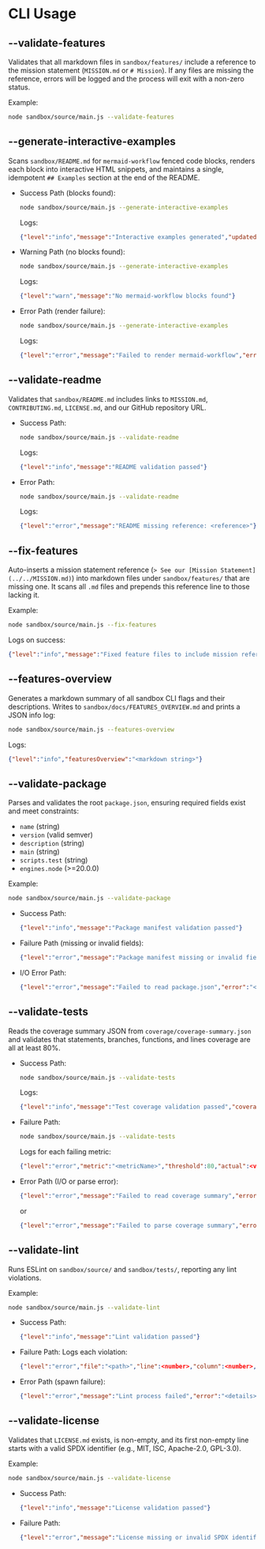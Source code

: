 # CLI Usage

## --validate-features

Validates that all markdown files in `sandbox/features/` include a reference to the mission statement (`MISSION.md` or `# Mission`).
If any files are missing the reference, errors will be logged and the process will exit with a non-zero status.

Example:

```bash
node sandbox/source/main.js --validate-features
```

## --generate-interactive-examples

Scans `sandbox/README.md` for ```mermaid-workflow``` fenced code blocks, renders each block into interactive HTML snippets, and maintains a single, idempotent `## Examples` section at the end of the README.

- Success Path (blocks found):
  ```bash
  node sandbox/source/main.js --generate-interactive-examples
  ```
  Logs:
  ```json
  {"level":"info","message":"Interactive examples generated","updatedBlocks":<number>}
  ```

- Warning Path (no blocks found):
  ```bash
  node sandbox/source/main.js --generate-interactive-examples
  ```
  Logs:
  ```json
  {"level":"warn","message":"No mermaid-workflow blocks found"}
  ```

- Error Path (render failure):
  ```bash
  node sandbox/source/main.js --generate-interactive-examples
  ```
  Logs:
  ```json
  {"level":"error","message":"Failed to render mermaid-workflow","error":"<details>"}
  ```

## --validate-readme

Validates that `sandbox/README.md` includes links to `MISSION.md`, `CONTRIBUTING.md`, `LICENSE.md`, and our GitHub repository URL.

- Success Path:
  ```bash
  node sandbox/source/main.js --validate-readme
  ```
  Logs:
  ```json
  {"level":"info","message":"README validation passed"}
  ```

- Error Path:
  ```bash
  node sandbox/source/main.js --validate-readme
  ```
  Logs:
  ```json
  {"level":"error","message":"README missing reference: <reference>"}
  ```

## --fix-features

Auto-inserts a mission statement reference (`> See our [Mission Statement](../../MISSION.md)`) into markdown files under `sandbox/features/` that are missing one. It scans all `.md` files and prepends this reference line to those lacking it.

Example:

```bash
node sandbox/source/main.js --fix-features
```

Logs on success:
```json
{"level":"info","message":"Fixed feature files to include mission reference","filesModified":["file1.md"]}
```

## --features-overview

Generates a markdown summary of all sandbox CLI flags and their descriptions. Writes to `sandbox/docs/FEATURES_OVERVIEW.md` and prints a JSON info log:

```bash
node sandbox/source/main.js --features-overview
```

Logs:
```json
{"level":"info","featuresOverview":"<markdown string>"}
```

## --validate-package

Parses and validates the root `package.json`, ensuring required fields exist and meet constraints:

- `name` (string)
- `version` (valid semver)
- `description` (string)
- `main` (string)
- `scripts.test` (string)
- `engines.node` (>=20.0.0)

Example:

```bash
node sandbox/source/main.js --validate-package
```

- Success Path:
  ```json
  {"level":"info","message":"Package manifest validation passed"}
  ```
- Failure Path (missing or invalid fields):
  ```json
  {"level":"error","message":"Package manifest missing or invalid field","field":"<field>"}
  ```
- I/O Error Path:
  ```json
  {"level":"error","message":"Failed to read package.json","error":"<details>"}
  ```

## --validate-tests

Reads the coverage summary JSON from `coverage/coverage-summary.json` and validates that statements, branches, functions, and lines coverage are all at least 80%.

- Success Path:
  ```bash
  node sandbox/source/main.js --validate-tests
  ```
  Logs:
  ```json
  {"level":"info","message":"Test coverage validation passed","coverage":{"statements":<pct>,"branches":<pct>,"functions":<pct>,"lines":<pct>}}
  ```

- Failure Path:
  ```bash
  node sandbox/source/main.js --validate-tests
  ```
  Logs for each failing metric:
  ```json
  {"level":"error","metric":"<metricName>","threshold":80,"actual":<value>}
  ```

- Error Path (I/O or parse error):
  ```json
  {"level":"error","message":"Failed to read coverage summary","error":"<details>"}
  ```
  or
  ```json
  {"level":"error","message":"Failed to parse coverage summary","error":"<details>"}
  ```

## --validate-lint

Runs ESLint on `sandbox/source/` and `sandbox/tests/`, reporting any lint violations.

Example:
```bash
node sandbox/source/main.js --validate-lint
```

- Success Path:
  ```json
  {"level":"info","message":"Lint validation passed"}
  ```

- Failure Path:
  Logs each violation:
  ```json
  {"level":"error","file":"<path>","line":<number>,"column":<number>,"ruleId":"<rule>","message":"<description>"}
  ```

- Error Path (spawn failure):
  ```json
  {"level":"error","message":"Lint process failed","error":"<details>"}
  ```

## --validate-license

Validates that `LICENSE.md` exists, is non-empty, and its first non-empty line starts with a valid SPDX identifier (e.g., MIT, ISC, Apache-2.0, GPL-3.0).

Example:
```bash
node sandbox/source/main.js --validate-license
```

- Success Path:
  ```json
  {"level":"info","message":"License validation passed"}
  ```

- Failure Path:
  ```json
  {"level":"error","message":"License missing or invalid SPDX identifier"}
  ```
